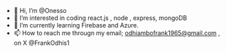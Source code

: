 - 👋 Hi, I’m @Onesso
- 👀 I’m interested in coding react.js , node , express, mongoDB
- 🌱 I’m currently learning Firebase and Azure. 
- 📫 How to reach me througn my email; odhiambofrank1965@gmail.com , on X @FrankOdhis1

<!---
Onesso/Onesso is a ✨ special ✨ repository because its `README.md` (this file) appears on your GitHub profile.
You can click the Preview link to take a look at your changes.
--->
